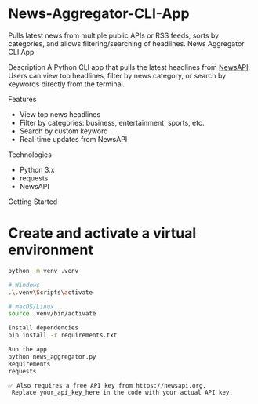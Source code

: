 # News-Aggregator-CLI-App
Pulls latest news from multiple public APIs or RSS feeds, sorts by categories, and allows filtering/searching of headlines.
News Aggregator CLI App

Description
A Python CLI app that pulls the latest headlines from [NewsAPI](https://newsapi.org). Users can view top headlines, filter by news category, or search by keywords directly from the terminal.

Features
- View top news headlines
- Filter by categories: business, entertainment, sports, etc.
- Search by custom keyword
- Real-time updates from NewsAPI

Technologies
- Python 3.x
- requests
- NewsAPI

Getting Started

# Create and activate a virtual environment
```bash
python -m venv .venv

# Windows
.\.venv\Scripts\activate

# macOS/Linux
source .venv/bin/activate

Install dependencies
pip install -r requirements.txt

Run the app
python news_aggregator.py
Requirements
requests

✅ Also requires a free API key from https://newsapi.org.
 Replace your_api_key_here in the code with your actual API key.
